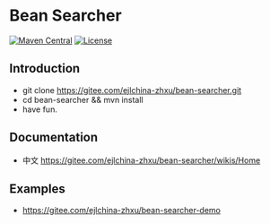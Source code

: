 # Bean Searcher

[![Maven Central](https://maven-badges.herokuapp.com/maven-central/com.ejlchina/bean-searcher/badge.svg)](https://maven-badges.herokuapp.com/maven-central/com.ejlchina/bean-searcher/)
[![License](https://img.shields.io/badge/license-Apache%202-4EB1BA.svg)](https://www.apache.org/licenses/LICENSE-2.0.html)

Introduction
---

- git clone https://gitee.com/ejlchina-zhxu/bean-searcher.git
- cd bean-searcher && mvn install
- have fun.

Documentation
---

- 中文 https://gitee.com/ejlchina-zhxu/bean-searcher/wikis/Home


Examples
---

- https://gitee.com/ejlchina-zhxu/bean-searcher-demo






